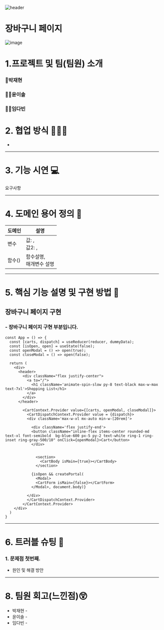![header](https://capsule-render.vercel.app/api?type=slice&color=auto&height=300&section=header&text=Shopping%20Cart&fontSize=90)




#  장바구니 페이지
![image](https://github.com/woorifisa-service-dev-2nd/frontend-3rd-shoppingCart/assets/79794772/2b542f28-2a7a-4648-9b8f-c92fed8cf859)


# 1.프로젝트 및 팀(팀원) 소개 
### 🤵박재현
### 👩‍💼윤이솔
### 👩‍🎓임다빈


# 2. 협업 방식 👩‍👦‍👦
- 

---
  
# 3. 기능 시연 💻
요구사항

  
---

# 4. 도메인 용어 정의 📒
| 도메인 | 설명 |
| --------- | --------------------------------------------------------------- |
| 변수 |  값: ,<br /> 값2: ,<br /> |
| 함수() | 함수설명,<br /> 매개변수 설명 |


---
 
# 5. 핵심 기능 설명 및 구현 방법 📃

## 장바구니 페이지 구현
### - 장바구니 페이지 구현 부분입니다.

```react
const App = () => {
  const [carts, dispatch] = useReducer(reducer, dummyData);
  const [isOpen, open] = useState(false);
  const openModal = () => open(true);
  const closeModal = () => open(false);

  return (
    <div>
      <header>
        <div className="flex justify-center">
          <a to="/">
            <h1 className='animate-spin-slow py-8 text-black max-w-max text-7xl'>Shopping List</h1>
          </a>
        </div>
      </header>
      
        <CartContext.Provider value={[carts, openModal, closeModal]}>
          <CartDispatchContext.Provider value = {dispatch}>
          <div className='max-w-xl mx-auto min-w-[20rem]'>

            <div className='flex justify-end'>
            <button className="inline-flex items-center rounded-md text-xl font-semibold  bg-blue-600 px-5 py-2 text-white ring-1 ring-inset ring-gray-500/10" onClick={openModal}>Cart</button>
            </div>
            

              <section>
                <CartBody isMain={true}></CartBody>
              </section>
            
            {isOpen && createPortal(
              <Modal>
              <CartForm isMain={false}></CartForm>
            </Modal>, document.body)}

          </div>
          </CartDispatchContext.Provider>
        </CartContext.Provider>
    </div>
  )
}
```



---

# 6. 트러블 슈팅 💢
### 1. 문제점 첫번째.<br />
 - 원인 및 해결 방안
   
  


---
  
# 8. 팀원 회고(느낀점)😲
- 박재현 - 
- 윤이솔 -
- 임다빈 - 

